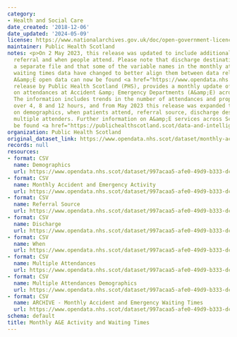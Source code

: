 ```yaml
---
category:
- Health and Social Care
date_created: '2018-12-06'
date_updated: '2024-05-09'
license: https://www.nationalarchives.gov.uk/doc/open-government-licence/version/3/
maintainer: Public Health Scotland
notes: <p>On 2 May 2023, this release was updated to include additional data for demographics,
  referral and when people attend. Please note that discharge destination is now in
  a separate file and that some of the variable names in the monthly attendance and
  waiting times data have changed to better align them between data releases. Weekly
  A&amp;E open data can now be found <a href="https://www.opendata.nhs.scot/dataset/weekly-accident-and-emergency-activity-and-waiting-times">here</a>.\r\n\r\nThis
  release by Public Health Scotland (PHS), provides a monthly update of key statistics
  on attendances at Accident &amp; Emergency Departments (A&amp;E) across Scotland.
  The information includes trends in the number of attendances and proportion waiting
  over 4, 8 and 12 hours, and from May 2023 this release was expanded to include data
  on demographics, when patients attend, referral source, discharge destination and
  multiple attenders. Further information on A&amp;E services across Scotland can
  be found <a href="https://publichealthscotland.scot/data-and-intelligence/ae-activity/">here</a>.</p>
organization: Public Health Scotland
original_dataset_link: https://www.opendata.nhs.scot/dataset/monthly-accident-and-emergency-activity-and-waiting-times
records: null
resources:
- format: CSV
  name: Demographics
  url: https://www.opendata.nhs.scot/dataset/997acaa5-afe0-49d9-b333-dcf84584603d/resource/6abbf8e4-e4e0-4a56-a7b9-f7c7b4171ff3/download/opendata_monthly_ae_demographics_202403.csv
- format: CSV
  name: Monthly Accident and Emergency Activity
  url: https://www.opendata.nhs.scot/dataset/997acaa5-afe0-49d9-b333-dcf84584603d/resource/37ba17b1-c323-492c-87d5-e986aae9ab59/download/monthly_ae_activity_202403.csv
- format: CSV
  name: Referral Source
  url: https://www.opendata.nhs.scot/dataset/997acaa5-afe0-49d9-b333-dcf84584603d/resource/235407ca-1676-472e-9e4d-6e7230934a95/download/opendata_monthly_ae_referral_202403.csv
- format: CSV
  name: Discharge
  url: https://www.opendata.nhs.scot/dataset/997acaa5-afe0-49d9-b333-dcf84584603d/resource/c4622324-f59c-4011-a67b-83b59c59ca94/download/opendata_monthly_ae_discharge_202403.csv
- format: CSV
  name: When
  url: https://www.opendata.nhs.scot/dataset/997acaa5-afe0-49d9-b333-dcf84584603d/resource/022c3b27-6a58-48dc-8038-8f1f93bb0e78/download/opendata_monthly_ae_when_202403.csv
- format: CSV
  name: Multiple Attendances
  url: https://www.opendata.nhs.scot/dataset/997acaa5-afe0-49d9-b333-dcf84584603d/resource/0ca3b959-b758-4532-bb55-aa86da28679e/download/opendata_monthly_ae_multiple_attendances_202403.csv
- format: CSV
  name: Multiple Attendances Demographics
  url: https://www.opendata.nhs.scot/dataset/997acaa5-afe0-49d9-b333-dcf84584603d/resource/7f2e9288-5ea7-4d55-819d-dde4d211c72d/download/opendata_monthly_ae_multiple_attendances_demographics_202403.csv
- format: CSV
  name: ARCHIVE - Monthly Accident and Emergency Waiting Times
  url: https://www.opendata.nhs.scot/dataset/997acaa5-afe0-49d9-b333-dcf84584603d/resource/2a4adc0a-e8e3-4605-9ade-61e13a85b3b9/download/monthly_ae_waitingtimes_202303.csv
schema: default
title: Monthly A&E Activity and Waiting Times
---
```


